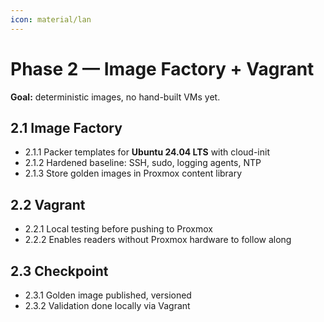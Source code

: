 ```yaml
---
icon: material/lan
---
```

# Phase 2 — Image Factory + Vagrant
**Goal:** deterministic images, no hand-built VMs yet.

## 2.1 Image Factory
- 2.1.1 Packer templates for **Ubuntu 24.04 LTS** with cloud-init
- 2.1.2 Hardened baseline: SSH, sudo, logging agents, NTP
- 2.1.3 Store golden images in Proxmox content library

## 2.2 Vagrant
- 2.2.1 Local testing before pushing to Proxmox
- 2.2.2 Enables readers without Proxmox hardware to follow along

## 2.3 Checkpoint
- 2.3.1 Golden image published, versioned
- 2.3.2 Validation done locally via Vagrant

